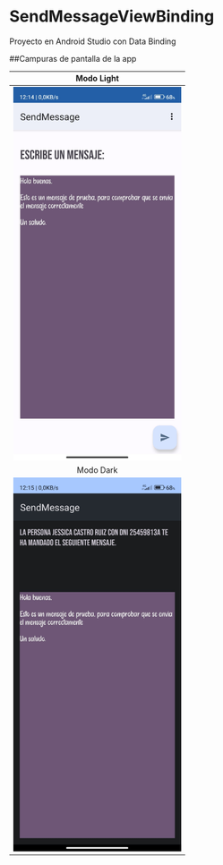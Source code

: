 # SendMessageViewBinding
Proyecto en Android Studio con Data Binding

##Campuras de pantalla de la app

| Modo Light |
| :---------------:|
| <img src="https://github.com/jessicasrui/SendMessageViewBinding/blob/main/imagenes/1.jpg" width="300px"> | <img src="https://github.com/jessicasrui/SendMessageViewBinding/blob/main/imagenes/2.jpg" width="300px"> | <img src="https://github.com/jessicasrui/SendMessageViewBinding/blob/main/imagenes/3.jpg" width="300px"> |
| Modo Dark |
| <img src="https://github.com/jessicasrui/SendMessageViewBinding/blob/main/imagenes/4.jpg" width="300px"> | <img src="https://github.com/jessicasrui/SendMessageViewBinding/blob/main/imagenes/5.jpg" width="300px"> | <img src="https://github.com/jessicasrui/SendMessageViewBinding/blob/main/imagenes/6.jpg" width="300px"> |